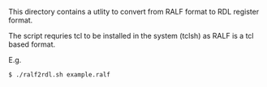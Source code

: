 This directory contains a utlity to convert from RALF format to RDL register format.

The script requries tcl to be installed in the system (tclsh) as RALF is a tcl
based format.

E.g. 

    $ ./ralf2rdl.sh example.ralf
